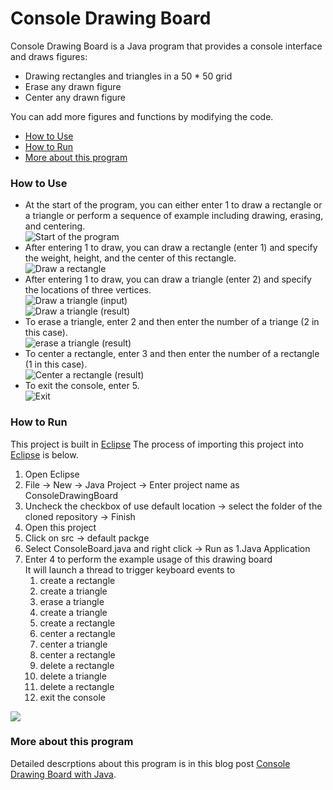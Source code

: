 Console Drawing Board
============
Console Drawing Board is a Java program that provides a console interface and draws figures:
- Drawing rectangles and triangles in a 50 * 50 grid
- Erase any drawn figure
- Center any drawn figure

You can add more figures and functions by modifying the code.

- [How to Use](#how-to-use)
- [How to Run](#how-to-run)
- [More about this program](#more-about-this-program)

### How to Use

- At the start of the program, you can either enter 1 to draw a rectangle or a triangle or perform a sequence of example including drawing, erasing, and centering.  
![Start of the program](https://raw.githubusercontent.com/ernie55ernie/ConsoleDrawingBoard/master/img/initialize.PNG)
- After entering 1 to draw, you can draw a rectangle (enter 1) and specify the weight, height, and the center of this rectangle.  
![Draw a rectangle](https://raw.githubusercontent.com/ernie55ernie/ConsoleDrawingBoard/master/img/rectangle.PNG)
- After entering 1 to draw, you can draw a triangle (enter 2) and specify the locations of three vertices.  
![Draw a triangle (input)](https://raw.githubusercontent.com/ernie55ernie/ConsoleDrawingBoard/master/img/triangle-1.PNG)  
![Draw a triangle (result)](https://raw.githubusercontent.com/ernie55ernie/ConsoleDrawingBoard/master/img/triangle-2.PNG)
- To erase a triangle, enter 2 and then enter the number of a triange (2 in this case).  
![erase a triangle (result)](https://raw.githubusercontent.com/ernie55ernie/ConsoleDrawingBoard/master/img/delete-1.PNG)
- To center a rectangle, enter 3 and then enter the number of a rectangle (1 in this case).  
![Center a rectangle (result)](https://raw.githubusercontent.com/ernie55ernie/ConsoleDrawingBoard/master/img/center-1.PNG)
- To exit the console, enter 5.  
![Exit](https://raw.githubusercontent.com/ernie55ernie/ConsoleDrawingBoard/master/img/exit.PNG)

### How to Run
This project is built in [Eclipse](https://www.eclipse.org/)
The process of importing this project into [Eclipse](https://www.eclipse.org/) is below.
1. Open Eclipse
2. File -> New -> Java Project -> Enter project name as ConsoleDrawingBoard
3. Uncheck the checkbox of use default location -> select the folder of the cloned repository -> Finish
4. Open this project
5. Click on src -> default packge
6. Select ConsoleBoard.java and right click -> Run as 1.Java Application
7. Enter 4 to perform the example usage of this drawing board  
It will launch a thread to trigger keyboard events to 
    1. create a rectangle
    2. create a triangle
    3. erase a triangle
    4. create a triangle
    5. create a rectangle
    6. center a rectangle
    7. center a triangle
    8. center a rectangle
    9. delete a rectangle
    10. delete a triangle
    11. delete a rectangle
    12. exit the console

[![](http://img.youtube.com/vi/CJoeA0b90B8/0.jpg)](http://www.youtube.com/watch?v=CJoeA0b90B8 "Youtube Video")

### More about this program
Detailed descrptions about this program is in this blog post [Console Drawing Board with Java](https://ernie55ernie.github.io/java/2019/05/09/console-drawing-board-with-java.html).
